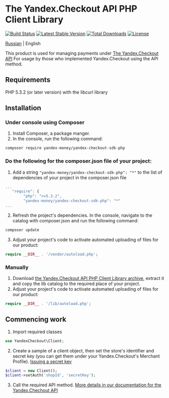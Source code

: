 # The Yandex.Checkout API PHP Client Library

[![Build Status](https://travis-ci.org/yandex-money/yandex-checkout-sdk-php.svg?branch=master)](https://travis-ci.org/yandex-money/yandex-checkout-sdk-php)
[![Latest Stable Version](https://poser.pugx.org/yandex-money/yandex-checkout-sdk-php/v/stable)](https://packagist.org/packages/yandex-money/yandex-checkout-sdk-php)
[![Total Downloads](https://poser.pugx.org/yandex-money/yandex-checkout-sdk-php/downloads)](https://packagist.org/packages/yandex-money/yandex-checkout-sdk-php)
[![License](https://poser.pugx.org/yandex-money/yandex-checkout-sdk-php/license)](https://packagist.org/packages/yandex-money/yandex-checkout-sdk-php)

[Russian](https://github.com/yandex-money/yandex-checkout-sdk-php/blob/master/README.md) | English

This product is used for managing payments under [The Yandex.Checkout API](https://kassa.yandex.ru/docs/checkout-api/)
For usage by those who implemented Yandex.Checkout using the API method.

## Requirements
PHP 5.3.2 (or later version) with the libcurl library

## Installation
### Under console using Composer

1. Install Composer, a package manger.
2. In the console, run the following command:
```bash
composer require yandex-money/yandex-checkout-sdk-php
```

### Do the following for the composer.json file of your project:
1. Add a string `"yandex-money/yandex-checkout-sdk-php": "*"` to the list of dependencies of your project in the composer.json file
```js
...
   "require": {
        "php": ">=5.3.2",
        "yandex-money/yandex-checkout-sdk-php": "*"
...
```
2. Refresh the project's dependencies. In the console, navigate to the catalog with composer.json and run the following command:
```bash
composer update
```
3. Adjust your project's code to activate automated uploading of files for our product:
```php
require __DIR__ . '/vendor/autoload.php';
```

### Manually

1. Download [the Yandex.Checkout API PHP Client Library archive](https://github.com/yandex-money/yandex-checkout-sdk-php/archive/master.zip), extract it and copy the lib catalog to the required place of your project.
2. Adjust your project's code to activate automated uploading of files for our product:
```php
require __DIR__ . '/lib/autoload.php'; 
```

## Commencing work

1. Import required classes
```php
use YandexCheckout\Client;
```
2. Create a sample of a client object, then set the store's identifier and secret key (you can get them under your Yandex.Checkout's Merchant Profile). [Issuing a secret key](https://yandex.com/support/checkout/payments/keys.html)
```php
$client = new Client();
$client->setAuth('shopId', 'secretKey');
```
3. Call the required API method. [More details in our documentation for the Yandex.Chechout API](https://checkout.yandex.com/developers/api#create_payment)

